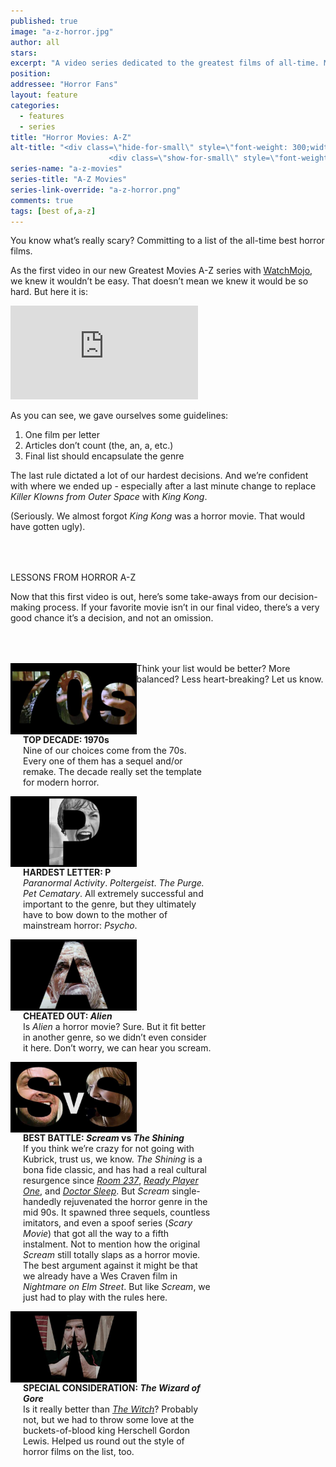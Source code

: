 ```yaml
---
published: true
image: "a-z-horror.jpg"
author: all
stars: 
excerpt: "A video series dedicated to the greatest films of all-time. Made In partnership with our friends at WatchMojo."
position: 
addressee: "Horror Fans"
layout: feature
categories: 
  - features
  - series
title: "Horror Movies: A-Z"
alt-title: "<div class=\"hide-for-small\" style=\"font-weight: 300;width: 16rem;margin: -10rem auto 0 auto;font-family: Helvetica Neue;color: #fff;font-size: 1.5rem;padding-left: 2rem;text-align: center;\">The greatest movies of all time</div>
	                  <div class=\"show-for-small\" style=\"font-weight: 300;width: 10rem;margin: 3.5rem auto 0 auto;font-family: Helvetica Neue;color: #fff;font-size: 1rem;padding-left: 1rem;text-align: center;\">The greatest movies of all time</div>"
series-name: "a-z-movies"
series-title: "A-Z Movies"
series-link-override: "a-z-horror.png"
comments: true
tags: [best of,a-z]
---
```

You know what’s really scary? Committing to a list of the all-time best horror films. 

As the first video in our new Greatest Movies A-Z series with [WatchMojo](https://www.youtube.com/channel/UCaWd5_7JhbQBe4dknZhsHJg), we knew it wouldn’t be easy. That doesn’t mean we knew it would be so hard. But here it is:

<div class="video-container"><iframe src="https://www.youtube.com/embed/TsZ1naZczHc?ecver=1" frameborder="0" allowfullscreen></iframe></div>

As you can see, we gave ourselves some guidelines:

1. One film per letter
2. Articles don’t count (the, an, a, etc.)
3. Final list should encapsulate the genre

The last rule dictated a lot of our hardest decisions. And we’re confident with where we ended up - especially after a last minute change to replace <em>Killer Klowns from Outer Space</em> with <em>King Kong</em>. 

(Seriously. We almost forgot <em>King Kong</em> was a horror movie. That would have gotten ugly).

<p class="intro" style="margin-top:4rem">LESSONS FROM HORROR A-Z</p>

Now that this first video is out, here’s some take-aways from our decision-making process. If your favorite movie isn’t in our final video, there’s a very good chance it’s a decision, and not an omission. 

<div class="clearfix" style="margin-top:4rem;width:100%;">
	<div style="height:100%;float:left;width:40%;">
		<img style="vertical-align: top;display: inline-block;" src="/assets/img/features/inline/a-z-horror/top-decade.jpg"> 
	</div>
	<p style="margin-top:0;float:left;width:60%;padding-left: 20px;">
		<strong>TOP DECADE: 1970s</strong><br />
		Nine of our choices come from the 70s. Every one of them has a sequel and/or remake. The decade really set the template for modern horror. 
	</p>
</div>

<div class="clearfix"  style="margin-top:4rem;width:100%;">
	<div style="height:100%;float:left;width:40%;">
		<img style="vertical-align: top;display: inline-block;" src="/assets/img/features/inline/a-z-horror/hardest-letter.jpg"> 
	</div>
	<p style="margin-top:0;float:left;width:60%;padding-left: 20px;">
		<strong>HARDEST LETTER: P</strong><br />
		<em>Paranormal Activity</em>. <em>Poltergeist</em>. <em>The Purge<em>. </em>Pet Cematary</em>.  All extremely successful and important to the genre, but they ultimately have to bow down to the mother of mainstream horror: <em>Psycho</em>.
	</p>
</div>

<div class="clearfix"  style="margin-top:4rem;width:100%;">
	<div style="height:100%;float:left;width:40%;">
		<img style="vertical-align: top;display: inline-block;" src="/assets/img/features/inline/a-z-horror/cheated-out.jpg"> 
	</div>
	<p style="margin-top:0;float:left;width:60%;padding-left: 20px;">
		<strong>CHEATED OUT: <em>Alien</em></strong><br />
		Is <em>Alien</em> a horror movie? Sure. But it fit better in another genre, so we didn’t even consider it here. Don’t worry, we can hear you scream. 
	</p>
</div>

<div class="clearfix" style="margin-top:4rem;width:100%;">
	<div style="height:100%;float:left;width:40%;">
		<img style="vertical-align: top;display: inline-block;" src="/assets/img/features/inline/a-z-horror/best-battle.jpg"> 
	</div>
	<p style="margin-top:0;float:left;width:60%;padding-left: 20px;">
		<strong>BEST BATTLE: <em>Scream</em> vs <em>The Shining</em></strong><br />
		If you think we’re crazy for not going with Kubrick, trust us, we know. <em>The Shining</em> is a bona fide classic, and has had a real cultural resurgence since <em><a href="http://www.dearcastandcrew.com/content/2013/4/9/room-237.html">Room 237</a></em>, <em><a href="http://www.dearcastandcrew.com/content/2018/4/3/ready-player-one.html">Ready Player One</a></em>, and <em><a href="http://www.dearcastandcrew.com/content/2019/11/12/doctor-sleep.html">Doctor Sleep</a></em>. But <em>Scream</em> single-handedly rejuvenated the horror genre in the mid 90s. It spawned three sequels, countless imitators, and even a spoof series (<em>Scary Movie</em>) that got all the way to a fifth instalment. Not to mention how the original <em>Scream</em> still totally slaps as a horror movie. The best argument against it might be that we already have a Wes Craven film in <em>Nightmare on Elm Street</em>. But like <em>Scream</em>, we just had to play with the rules here.
	</p>
</div>

<div class="clearfix"  style="margin:4rem 0;width:100%;">
	<div style="height:100%;float:left;width:40%;">
		<img style="vertical-align: top;display: inline-block;" src="/assets/img/features/inline/a-z-horror/special-consideration.jpg"> 
	</div>
	<p style="margin-top:0;float:left;width:60%;padding-left: 20px;">
		<strong>SPECIAL CONSIDERATION: <em>The Wizard of Gore</em></strong><br />
		Is it really better than <em><a href="http://www.dearcastandcrew.com/content/2016/2/19/the-witch.html
">The Witch</a></em>? Probably not, but we had to throw some love at the buckets-of-blood king Herschell Gordon Lewis. Helped us round out the style of horror films on the list, too. 
	</p>
</div>

Think your list would be better? More balanced? Less heart-breaking? Let us know.